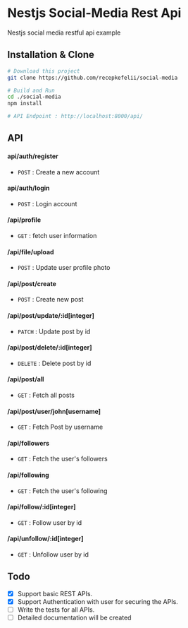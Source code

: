 # Nestjs Social-Media Rest Api
Nestjs social media restful api example

## Installation & Clone
```bash
# Download this project
git clone https://github.com/recepkefelii/social-media
```

```bash
# Build and Run
cd ./social-media
npm install

# API Endpoint : http://localhost:8000/api/
```


## API

#### api/auth/register
* `POST` : Create a new account

#### api/auth/login
* `POST` : Login account

#### /api/profile
* `GET` : fetch user information

#### /api/file/upload
* `POST` : Update user profile photo

#### /api/post/create
* `POST` : Create new post

#### /api/post/update/:id[integer]
* `PATCH` : Update post by id

#### /api/post/delete/:id[integer]
* `DELETE` : Delete post by id

#### /api/post/all
* `GET` : Fetch all posts

#### /api/post/user/john[username]
* `GET` : Fetch Post by username

#### /api/followers
* `GET` : Fetch the user's followers

#### /api/following
* `GET` : Fetch the user's following

#### /api/follow/:id[integer]
* `GET` : Follow user by id

#### /api/unfollow/:id[integer]
* `GET` : Unfollow user by id


## Todo

- [x] Support basic REST APIs.
- [x] Support Authentication with user for securing the APIs.
- [ ] Write the tests for all APIs.
- [ ] Detailed documentation will be created